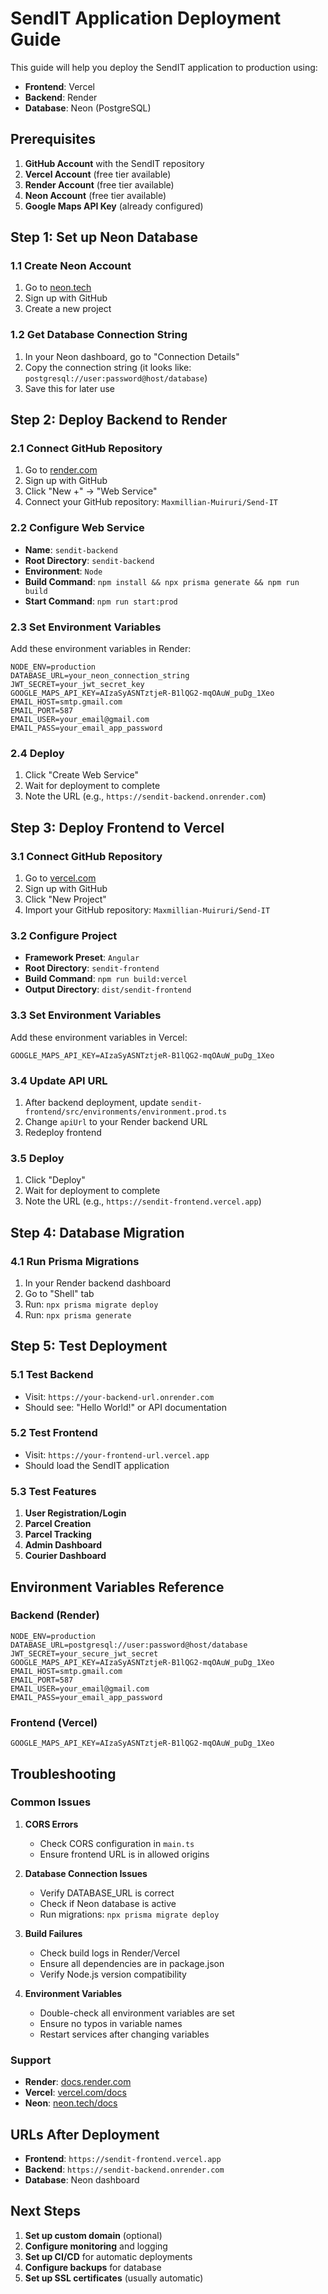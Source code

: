 # SendIT Application Deployment Guide

This guide will help you deploy the SendIT application to production using:

- **Frontend**: Vercel
- **Backend**: Render
- **Database**: Neon (PostgreSQL)

## Prerequisites

1. **GitHub Account** with the SendIT repository
2. **Vercel Account** (free tier available)
3. **Render Account** (free tier available)
4. **Neon Account** (free tier available)
5. **Google Maps API Key** (already configured)

## Step 1: Set up Neon Database

### 1.1 Create Neon Account

1. Go to [neon.tech](https://neon.tech)
2. Sign up with GitHub
3. Create a new project

### 1.2 Get Database Connection String

1. In your Neon dashboard, go to "Connection Details"
2. Copy the connection string (it looks like: `postgresql://user:password@host/database`)
3. Save this for later use

## Step 2: Deploy Backend to Render

### 2.1 Connect GitHub Repository

1. Go to [render.com](https://render.com)
2. Sign up with GitHub
3. Click "New +" → "Web Service"
4. Connect your GitHub repository: `Maxmillian-Muiruri/Send-IT`

### 2.2 Configure Web Service

- **Name**: `sendit-backend`
- **Root Directory**: `sendit-backend`
- **Environment**: `Node`
- **Build Command**: `npm install && npx prisma generate && npm run build`
- **Start Command**: `npm run start:prod`

### 2.3 Set Environment Variables

Add these environment variables in Render:

```
NODE_ENV=production
DATABASE_URL=your_neon_connection_string
JWT_SECRET=your_jwt_secret_key
GOOGLE_MAPS_API_KEY=AIzaSyASNTztjeR-B1lQG2-mqOAuW_puDg_1Xeo
EMAIL_HOST=smtp.gmail.com
EMAIL_PORT=587
EMAIL_USER=your_email@gmail.com
EMAIL_PASS=your_email_app_password
```

### 2.4 Deploy

1. Click "Create Web Service"
2. Wait for deployment to complete
3. Note the URL (e.g., `https://sendit-backend.onrender.com`)

## Step 3: Deploy Frontend to Vercel

### 3.1 Connect GitHub Repository

1. Go to [vercel.com](https://vercel.com)
2. Sign up with GitHub
3. Click "New Project"
4. Import your GitHub repository: `Maxmillian-Muiruri/Send-IT`

### 3.2 Configure Project

- **Framework Preset**: `Angular`
- **Root Directory**: `sendit-frontend`
- **Build Command**: `npm run build:vercel`
- **Output Directory**: `dist/sendit-frontend`

### 3.3 Set Environment Variables

Add these environment variables in Vercel:

```
GOOGLE_MAPS_API_KEY=AIzaSyASNTztjeR-B1lQG2-mqOAuW_puDg_1Xeo
```

### 3.4 Update API URL

1. After backend deployment, update `sendit-frontend/src/environments/environment.prod.ts`
2. Change `apiUrl` to your Render backend URL
3. Redeploy frontend

### 3.5 Deploy

1. Click "Deploy"
2. Wait for deployment to complete
3. Note the URL (e.g., `https://sendit-frontend.vercel.app`)

## Step 4: Database Migration

### 4.1 Run Prisma Migrations

1. In your Render backend dashboard
2. Go to "Shell" tab
3. Run: `npx prisma migrate deploy`
4. Run: `npx prisma generate`

## Step 5: Test Deployment

### 5.1 Test Backend

- Visit: `https://your-backend-url.onrender.com`
- Should see: "Hello World!" or API documentation

### 5.2 Test Frontend

- Visit: `https://your-frontend-url.vercel.app`
- Should load the SendIT application

### 5.3 Test Features

1. **User Registration/Login**
2. **Parcel Creation**
3. **Parcel Tracking**
4. **Admin Dashboard**
5. **Courier Dashboard**

## Environment Variables Reference

### Backend (Render)

```
NODE_ENV=production
DATABASE_URL=postgresql://user:password@host/database
JWT_SECRET=your_secure_jwt_secret
GOOGLE_MAPS_API_KEY=AIzaSyASNTztjeR-B1lQG2-mqOAuW_puDg_1Xeo
EMAIL_HOST=smtp.gmail.com
EMAIL_PORT=587
EMAIL_USER=your_email@gmail.com
EMAIL_PASS=your_email_app_password
```

### Frontend (Vercel)

```
GOOGLE_MAPS_API_KEY=AIzaSyASNTztjeR-B1lQG2-mqOAuW_puDg_1Xeo
```

## Troubleshooting

### Common Issues

1. **CORS Errors**

   - Check CORS configuration in `main.ts`
   - Ensure frontend URL is in allowed origins

2. **Database Connection Issues**

   - Verify DATABASE_URL is correct
   - Check if Neon database is active
   - Run migrations: `npx prisma migrate deploy`

3. **Build Failures**

   - Check build logs in Render/Vercel
   - Ensure all dependencies are in package.json
   - Verify Node.js version compatibility

4. **Environment Variables**
   - Double-check all environment variables are set
   - Ensure no typos in variable names
   - Restart services after changing variables

### Support

- **Render**: [docs.render.com](https://docs.render.com)
- **Vercel**: [vercel.com/docs](https://vercel.com/docs)
- **Neon**: [neon.tech/docs](https://neon.tech/docs)

## URLs After Deployment

- **Frontend**: `https://sendit-frontend.vercel.app`
- **Backend**: `https://sendit-backend.onrender.com`
- **Database**: Neon dashboard

## Next Steps

1. **Set up custom domain** (optional)
2. **Configure monitoring** and logging
3. **Set up CI/CD** for automatic deployments
4. **Configure backups** for database
5. **Set up SSL certificates** (usually automatic)
